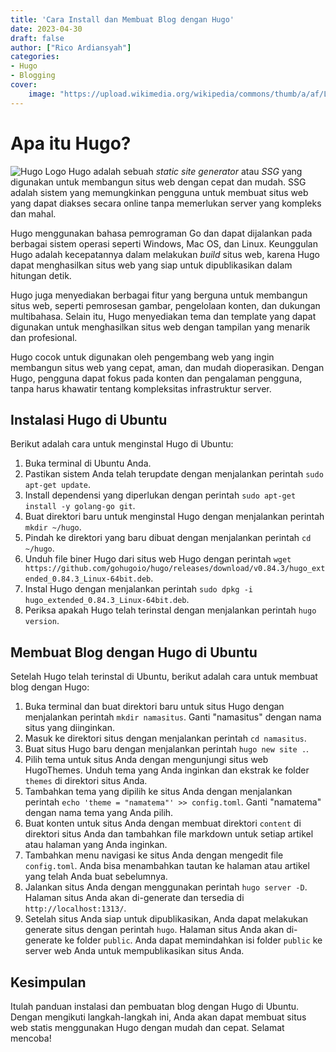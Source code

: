 ```yaml
---
title: 'Cara Install dan Membuat Blog dengan Hugo'
date: 2023-04-30
draft: false
author: ["Rico Ardiansyah"]
categories:
- Hugo
- Blogging
cover:
    image: "https://upload.wikimedia.org/wikipedia/commons/thumb/a/af/Logo_of_Hugo_the_static_website_generator.svg/640px-Logo_of_Hugo_the_static_website_generator.svg.png"
---
```

# Apa itu Hugo?
![Hugo Logo](https://upload.wikimedia.org/wikipedia/commons/thumb/a/af/Logo_of_Hugo_the_static_website_generator.svg/640px-Logo_of_Hugo_the_static_website_generator.svg.png)
Hugo adalah sebuah *static site generator* atau *SSG* yang digunakan untuk membangun situs web dengan cepat dan mudah. SSG adalah sistem yang memungkinkan pengguna untuk membuat situs web yang dapat diakses secara online tanpa memerlukan server yang kompleks dan mahal.

Hugo menggunakan bahasa pemrograman Go dan dapat dijalankan pada berbagai sistem operasi seperti Windows, Mac OS, dan Linux. Keunggulan Hugo adalah kecepatannya dalam melakukan *build* situs web, karena Hugo dapat menghasilkan situs web yang siap untuk dipublikasikan dalam hitungan detik.

Hugo juga menyediakan berbagai fitur yang berguna untuk membangun situs web, seperti pemrosesan gambar, pengelolaan konten, dan dukungan multibahasa. Selain itu, Hugo menyediakan tema dan template yang dapat digunakan untuk menghasilkan situs web dengan tampilan yang menarik dan profesional.

Hugo cocok untuk digunakan oleh pengembang web yang ingin membangun situs web yang cepat, aman, dan mudah dioperasikan. Dengan Hugo, pengguna dapat fokus pada konten dan pengalaman pengguna, tanpa harus khawatir tentang kompleksitas infrastruktur server.
## Instalasi Hugo di Ubuntu
Berikut adalah cara untuk menginstal Hugo di Ubuntu:

1. Buka terminal di Ubuntu Anda.
2. Pastikan sistem Anda telah terupdate dengan menjalankan perintah `sudo apt-get update`.
3. Install dependensi yang diperlukan dengan perintah `sudo apt-get install -y golang-go git`.
4. Buat direktori baru untuk menginstal Hugo dengan menjalankan perintah `mkdir ~/hugo`.
5. Pindah ke direktori yang baru dibuat dengan menjalankan perintah `cd ~/hugo`.
6. Unduh file biner Hugo dari situs web Hugo dengan perintah `wget https://github.com/gohugoio/hugo/releases/download/v0.84.3/hugo_extended_0.84.3_Linux-64bit.deb`.
7. Instal Hugo dengan menjalankan perintah `sudo dpkg -i hugo_extended_0.84.3_Linux-64bit.deb`.
8. Periksa apakah Hugo telah terinstal dengan menjalankan perintah `hugo version`.

## Membuat Blog dengan Hugo di Ubuntu
Setelah Hugo telah terinstal di Ubuntu, berikut adalah cara untuk membuat blog dengan Hugo:

1. Buka terminal dan buat direktori baru untuk situs Hugo dengan menjalankan perintah `mkdir namasitus`. Ganti "namasitus" dengan nama situs yang diinginkan.
2. Masuk ke direktori situs dengan menjalankan perintah `cd namasitus`.
3. Buat situs Hugo baru dengan menjalankan perintah `hugo new site .`.
4. Pilih tema untuk situs Anda dengan mengunjungi situs web HugoThemes. Unduh tema yang Anda inginkan dan ekstrak ke folder `themes` di direktori situs Anda.
5. Tambahkan tema yang dipilih ke situs Anda dengan menjalankan perintah `echo 'theme = "namatema"' >> config.toml`. Ganti "namatema" dengan nama tema yang Anda pilih.
6. Buat konten untuk situs Anda dengan membuat direktori `content` di direktori situs Anda dan tambahkan file markdown untuk setiap artikel atau halaman yang Anda inginkan.
7. Tambahkan menu navigasi ke situs Anda dengan mengedit file `config.toml`. Anda bisa menambahkan tautan ke halaman atau artikel yang telah Anda buat sebelumnya.
8. Jalankan situs Anda dengan menggunakan perintah `hugo server -D`. Halaman situs Anda akan di-generate dan tersedia di `http://localhost:1313/`.
9. Setelah situs Anda siap untuk dipublikasikan, Anda dapat melakukan generate situs dengan perintah `hugo`. Halaman situs Anda akan di-generate ke folder `public`. Anda dapat memindahkan isi folder `public` ke server web Anda untuk mempublikasikan situs Anda.

## Kesimpulan
Itulah panduan instalasi dan pembuatan blog dengan Hugo di Ubuntu. Dengan mengikuti langkah-langkah ini, Anda akan dapat membuat situs web statis menggunakan Hugo dengan mudah dan cepat. Selamat mencoba!
